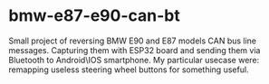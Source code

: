 # bmw-e87-e90-can-bt
Small project of reversing BMW E90 and E87 models CAN bus line messages. Capturing them with ESP32 board and sending them via Bluetooth to Android\IOS smartphone. My particular usecase were: remapping useless steering wheel buttons for something useful.
